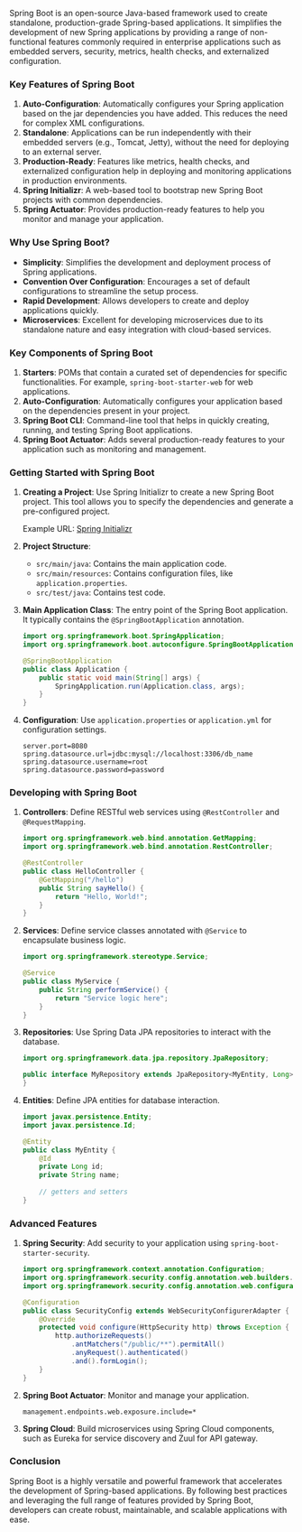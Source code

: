 Spring Boot is an open-source Java-based framework used to create standalone, production-grade Spring-based applications. It simplifies the development of new Spring applications by providing a range of non-functional features commonly required in enterprise applications such as embedded servers, security, metrics, health checks, and externalized configuration.

### Key Features of Spring Boot

1. **Auto-Configuration**: Automatically configures your Spring application based on the jar dependencies you have added. This reduces the need for complex XML configurations.
2. **Standalone**: Applications can be run independently with their embedded servers (e.g., Tomcat, Jetty), without the need for deploying to an external server.
3. **Production-Ready**: Features like metrics, health checks, and externalized configuration help in deploying and monitoring applications in production environments.
4. **Spring Initializr**: A web-based tool to bootstrap new Spring Boot projects with common dependencies.
5. **Spring Actuator**: Provides production-ready features to help you monitor and manage your application.

### Why Use Spring Boot?

- **Simplicity**: Simplifies the development and deployment process of Spring applications.
- **Convention Over Configuration**: Encourages a set of default configurations to streamline the setup process.
- **Rapid Development**: Allows developers to create and deploy applications quickly.
- **Microservices**: Excellent for developing microservices due to its standalone nature and easy integration with cloud-based services.

### Key Components of Spring Boot

1. **Starters**: POMs that contain a curated set of dependencies for specific functionalities. For example, `spring-boot-starter-web` for web applications.
2. **Auto-Configuration**: Automatically configures your application based on the dependencies present in your project.
3. **Spring Boot CLI**: Command-line tool that helps in quickly creating, running, and testing Spring Boot applications.
4. **Spring Boot Actuator**: Adds several production-ready features to your application such as monitoring and management.

### Getting Started with Spring Boot

1. **Creating a Project**: Use Spring Initializr to create a new Spring Boot project. This tool allows you to specify the dependencies and generate a pre-configured project.

   Example URL: [Spring Initializr](https://start.spring.io/)

2. **Project Structure**:
    - `src/main/java`: Contains the main application code.
    - `src/main/resources`: Contains configuration files, like `application.properties`.
    - `src/test/java`: Contains test code.

3. **Main Application Class**: The entry point of the Spring Boot application. It typically contains the `@SpringBootApplication` annotation.
   ```java
   import org.springframework.boot.SpringApplication;
   import org.springframework.boot.autoconfigure.SpringBootApplication;

   @SpringBootApplication
   public class Application {
       public static void main(String[] args) {
           SpringApplication.run(Application.class, args);
       }
   }
   ```

4. **Configuration**: Use `application.properties` or `application.yml` for configuration settings.
   ```properties
   server.port=8080
   spring.datasource.url=jdbc:mysql://localhost:3306/db_name
   spring.datasource.username=root
   spring.datasource.password=password
   ```

### Developing with Spring Boot

1. **Controllers**: Define RESTful web services using `@RestController` and `@RequestMapping`.
   ```java
   import org.springframework.web.bind.annotation.GetMapping;
   import org.springframework.web.bind.annotation.RestController;

   @RestController
   public class HelloController {
       @GetMapping("/hello")
       public String sayHello() {
           return "Hello, World!";
       }
   }
   ```

2. **Services**: Define service classes annotated with `@Service` to encapsulate business logic.
   ```java
   import org.springframework.stereotype.Service;

   @Service
   public class MyService {
       public String performService() {
           return "Service logic here";
       }
   }
   ```

3. **Repositories**: Use Spring Data JPA repositories to interact with the database.
   ```java
   import org.springframework.data.jpa.repository.JpaRepository;

   public interface MyRepository extends JpaRepository<MyEntity, Long> {
   }
   ```

4. **Entities**: Define JPA entities for database interaction.
   ```java
   import javax.persistence.Entity;
   import javax.persistence.Id;

   @Entity
   public class MyEntity {
       @Id
       private Long id;
       private String name;
       
       // getters and setters
   }
   ```

### Advanced Features

1. **Spring Security**: Add security to your application using `spring-boot-starter-security`.
   ```java
   import org.springframework.context.annotation.Configuration;
   import org.springframework.security.config.annotation.web.builders.HttpSecurity;
   import org.springframework.security.config.annotation.web.configuration.WebSecurityConfigurerAdapter;

   @Configuration
   public class SecurityConfig extends WebSecurityConfigurerAdapter {
       @Override
       protected void configure(HttpSecurity http) throws Exception {
           http.authorizeRequests()
               .antMatchers("/public/**").permitAll()
               .anyRequest().authenticated()
               .and().formLogin();
       }
   }
   ```

2. **Spring Boot Actuator**: Monitor and manage your application.
   ```properties
   management.endpoints.web.exposure.include=*
   ```

3. **Spring Cloud**: Build microservices using Spring Cloud components, such as Eureka for service discovery and Zuul for API gateway.

### Conclusion

Spring Boot is a highly versatile and powerful framework that accelerates the development of Spring-based applications. By following best practices and leveraging the full range of features provided by Spring Boot, developers can create robust, maintainable, and scalable applications with ease.
